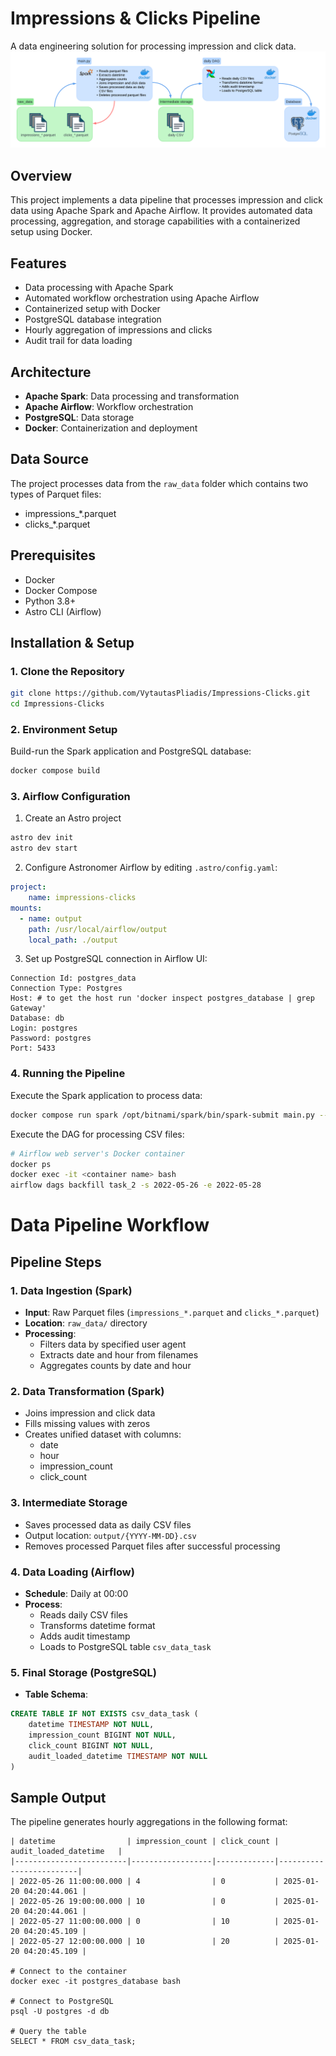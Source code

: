 # Impressions & Clicks Pipeline
A data engineering solution for processing impression and click data.
![impresclicks.png](img/impresclicks.png)
## Overview
This project implements a data pipeline that processes impression and click data using Apache Spark and Apache Airflow. It provides automated data processing, aggregation, and storage capabilities with a containerized setup using Docker.

## Features
- Data processing with Apache Spark
- Automated workflow orchestration using Apache Airflow
- Containerized setup with Docker
- PostgreSQL database integration
- Hourly aggregation of impressions and clicks
- Audit trail for data loading

## Architecture
- **Apache Spark**: Data processing and transformation
- **Apache Airflow**: Workflow orchestration
- **PostgreSQL**: Data storage
- **Docker**: Containerization and deployment

## Data Source
The project processes data from the `raw_data` folder which contains two types of Parquet files:
- impressions_*.parquet
- clicks_*.parquet

## Prerequisites
- Docker
- Docker Compose
- Python 3.8+
- Astro CLI (Airflow)

## Installation & Setup

### 1. Clone the Repository
```bash
git clone https://github.com/VytautasPliadis/Impressions-Clicks.git
cd Impressions-Clicks
```

### 2. Environment Setup
Build-run the Spark application and PostgreSQL database:
```bash
docker compose build
```

### 3. Airflow Configuration
1. Create an Astro project
```bash
astro dev init
astro dev start
```

2. Configure Astronomer Airflow by editing `.astro/config.yaml`:
```yaml
project:
    name: impressions-clicks
mounts:
  - name: output
    path: /usr/local/airflow/output
    local_path: ./output
```

3. Set up PostgreSQL connection in Airflow UI:
```
Connection Id: postgres_data
Connection Type: Postgres
Host: # to get the host run 'docker inspect postgres_database | grep Gateway'
Database: db
Login: postgres
Password: postgres
Port: 5433
```

### 4. Running the Pipeline
Execute the Spark application to process data:
```bash
docker compose run spark /opt/bitnami/spark/bin/spark-submit main.py --user-agent "some user agent"
```

Execute the DAG for processing CSV files:
```bash
# Airflow web server's Docker container
docker ps
docker exec -it <container name> bash
airflow dags backfill task_2 -s 2022-05-26 -e 2022-05-28
```

# Data Pipeline Workflow

## Pipeline Steps

### 1. Data Ingestion (Spark)
- **Input**: Raw Parquet files (`impressions_*.parquet` and `clicks_*.parquet`)
- **Location**: `raw_data/` directory
- **Processing**:
  - Filters data by specified user agent
  - Extracts date and hour from filenames
  - Aggregates counts by date and hour

### 2. Data Transformation (Spark)
- Joins impression and click data
- Fills missing values with zeros
- Creates unified dataset with columns:
  - date
  - hour
  - impression_count
  - click_count

### 3. Intermediate Storage
- Saves processed data as daily CSV files
- Output location: `output/{YYYY-MM-DD}.csv`
- Removes processed Parquet files after successful processing

### 4. Data Loading (Airflow)
- **Schedule**: Daily at 00:00
- **Process**:
    - Reads daily CSV files
    - Transforms datetime format
    - Adds audit timestamp
    - Loads to PostgreSQL table `csv_data_task`

### 5. Final Storage (PostgreSQL)
- **Table Schema**:
```sql
CREATE TABLE IF NOT EXISTS csv_data_task (
    datetime TIMESTAMP NOT NULL,
    impression_count BIGINT NOT NULL,
    click_count BIGINT NOT NULL,
    audit_loaded_datetime TIMESTAMP NOT NULL
)
```

## Sample Output
The pipeline generates hourly aggregations in the following format:
```
| datetime                | impression_count | click_count | audit_loaded_datetime   |
|-------------------------|------------------|-------------|-------------------------|
| 2022-05-26 11:00:00.000 | 4                | 0           | 2025-01-20 04:20:44.061 |
| 2022-05-26 19:00:00.000 | 10               | 0           | 2025-01-20 04:20:44.061 |
| 2022-05-27 11:00:00.000 | 0                | 10          | 2025-01-20 04:20:45.109 |
| 2022-05-27 12:00:00.000 | 10               | 20          | 2025-01-20 04:20:45.109 |
  
# Connect to the container
docker exec -it postgres_database bash

# Connect to PostgreSQL
psql -U postgres -d db

# Query the table
SELECT * FROM csv_data_task;
```
